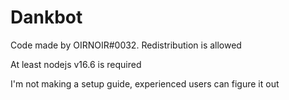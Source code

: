 # Dankbot

 Code made by OIRNOIR#0032.
 Redistribution is allowed

 At least nodejs v16.6 is required

 I'm not making a setup guide, experienced users can figure it out